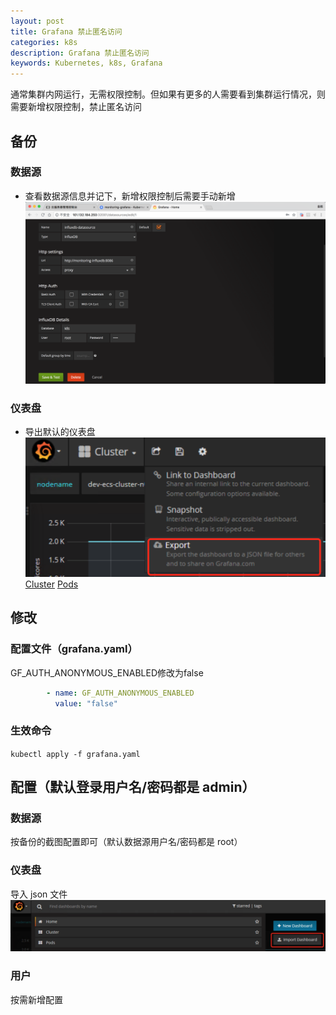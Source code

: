 ```yaml
---
layout: post
title: Grafana 禁止匿名访问
categories: k8s
description: Grafana 禁止匿名访问
keywords: Kubernetes, k8s, Grafana
---
```



通常集群内网运行，无需权限控制。但如果有更多的人需要看到集群运行情况，则需要新增权限控制，禁止匿名访问

## 备份
### 数据源
- 查看数据源信息并记下，新增权限控制后需要手动新增
![](/images/posts/2018/06/QQ20180619-230508@2x.png)

### 仪表盘
- 导出默认的仪表盘
![](/images/posts/2018/06/QQ20180721-234946@2x.png)
[Cluster](/images/posts/2018/06/Cluster-1529723207407.json)
[Pods](/images/posts/2018/06/Pods-1529723224479.json)

## 修改
### 配置文件（grafana.yaml）
GF_AUTH_ANONYMOUS_ENABLED修改为false
```yaml
        - name: GF_AUTH_ANONYMOUS_ENABLED
          value: "false"
```

### 生效命令
`kubectl apply -f grafana.yaml`

## 配置（默认登录用户名/密码都是 admin）
### 数据源
按备份的截图配置即可（默认数据源用户名/密码都是 root）

### 仪表盘
导入 json 文件
![](/images/posts/2018/06/QQ20180722-000010@2x.png)

### 用户
按需新增配置
